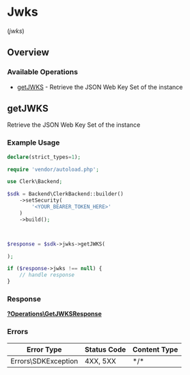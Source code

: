 # Jwks
(*jwks*)

## Overview

### Available Operations

* [getJWKS](#getjwks) - Retrieve the JSON Web Key Set of the instance

## getJWKS

Retrieve the JSON Web Key Set of the instance

### Example Usage

<!-- UsageSnippet language="php" operationID="GetJWKS" method="get" path="/jwks" -->
```php
declare(strict_types=1);

require 'vendor/autoload.php';

use Clerk\Backend;

$sdk = Backend\ClerkBackend::builder()
    ->setSecurity(
        '<YOUR_BEARER_TOKEN_HERE>'
    )
    ->build();



$response = $sdk->jwks->getJWKS(

);

if ($response->jwks !== null) {
    // handle response
}
```

### Response

**[?Operations\GetJWKSResponse](../../Models/Operations/GetJWKSResponse.md)**

### Errors

| Error Type          | Status Code         | Content Type        |
| ------------------- | ------------------- | ------------------- |
| Errors\SDKException | 4XX, 5XX            | \*/\*               |